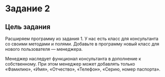 ﻿# Задание 2
**Цель задания**
-
Расширяем программу из задания 1. У нас есть класс для консультанта со своими методами и полями. 
Добавьте в программу новый класс для нового пользователя — менеджера.

Менеджер наследует функционал консультанта в дополнение к собственному. 
При этом менеджер может добавлять только «Фамилию», «Имя», «Отчество», «Телефон», «Серию, номер паспорта».